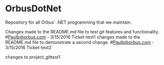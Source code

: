 # OrbusDotNet
Repository for all Orbus' .NET programming that we maintain.

Changes made to the README.md file to test git features and functionality. #Paulb@orbus.com - 3/15/2016 Ticket-test1
changes made to the README.md file to demonstrate a second change. #Paulb@orbus.com - 3/15/2016 Ticket-test2

changes to project_gittest1
